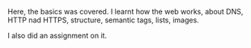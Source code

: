 Here, the basics was covered.
I learnt how the web works, about DNS, HTTP nad HTTPS, structure, semantic tags, lists, images.

I also did an assignment on it.